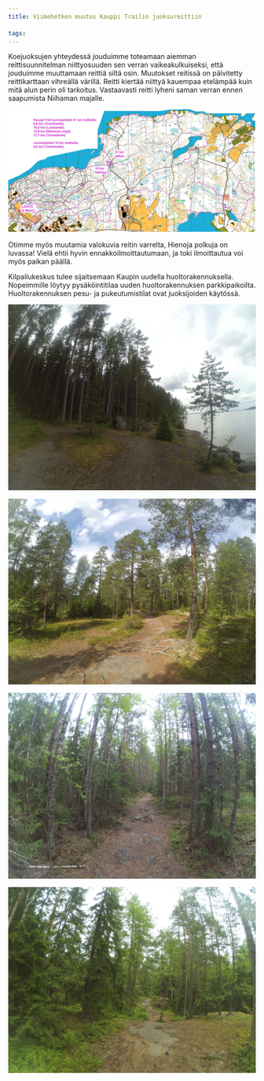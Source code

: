 ```yaml
---
title: Viimehetken muutos Kauppi Trailin juoksureittiin

tags:
---
```


Koejuoksujen yhteydessä jouduimme toteamaan aiemman reittisuunnitelman niittyosuuden sen verran vaikeakulkuiseksi, että jouduimme muuttamaan reittiä siltä osin. Muutokset reitissä on päivitetty reittikarttaan vihreällä värillä. Reitti kiertää niittyä kauempaa etelämpää kuin mitä alun perin oli tarkoitus. Vastaavasti reitti lyheni saman verran ennen saapumista Niihaman majalle.

![Kauppi Trail All](../images/kauppitrail/2016/kauppi-trail-all.jpg)

Otimme myös muutamia valokuvia reitin varrelta, Hienoja polkuja on luvassa! Vielä ehtii hyvin ennakkoilmoittautumaan, ja toki ilmoittautua voi myös paikan päällä.

Kilpailukeskus tulee sijaitsemaan Kaupin uudella huoltorakennuksella. Nopeimmille löytyy pysäköintitilaa uuden huoltorakennuksen parkkipaikoilta. Huoltorakennuksen pesu- ja pukeutumistilat ovat juoksijoiden käytössä.

![IMG 20160713 WA0003](../images/kauppitrail/2016/IMG-20160713-WA0003.jpg)

![IMG 20160713 WA0004](../images/kauppitrail/2016/IMG-20160713-WA0004.jpg)

![IMG 20160713 WA0005](../images/kauppitrail/2016/IMG-20160713-WA0005.jpg)

![IMG 20160713 WA0006](../images/kauppitrail/2016/IMG-20160713-WA0006.jpg)
